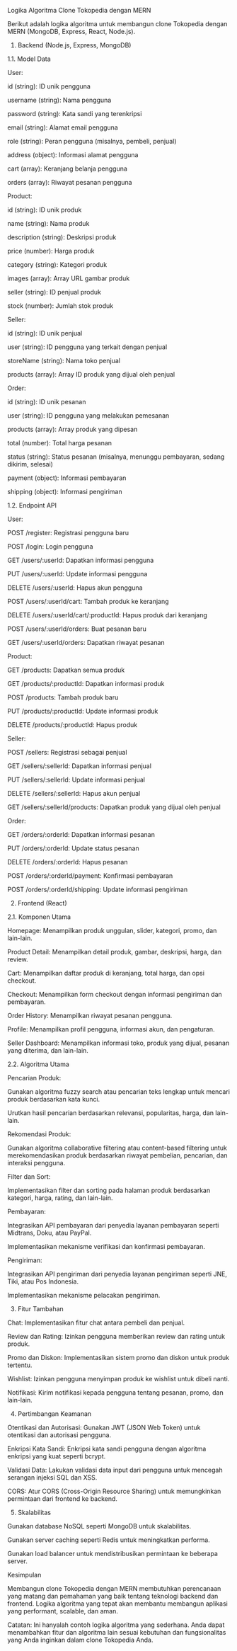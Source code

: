 Logika Algoritma Clone Tokopedia dengan MERN

Berikut adalah logika algoritma untuk membangun clone Tokopedia dengan MERN (MongoDB, Express, React, Node.js).

1. Backend (Node.js, Express, MongoDB)

1.1. Model Data

User:

id (string): ID unik pengguna

username (string): Nama pengguna

password (string): Kata sandi yang terenkripsi

email (string): Alamat email pengguna

role (string): Peran pengguna (misalnya, pembeli, penjual)

address (object): Informasi alamat pengguna

cart (array): Keranjang belanja pengguna

orders (array): Riwayat pesanan pengguna

Product:

id (string): ID unik produk

name (string): Nama produk

description (string): Deskripsi produk

price (number): Harga produk

category (string): Kategori produk

images (array): Array URL gambar produk

seller (string): ID penjual produk

stock (number): Jumlah stok produk

Seller:

id (string): ID unik penjual

user (string): ID pengguna yang terkait dengan penjual

storeName (string): Nama toko penjual

products (array): Array ID produk yang dijual oleh penjual

Order:

id (string): ID unik pesanan

user (string): ID pengguna yang melakukan pemesanan

products (array): Array produk yang dipesan

total (number): Total harga pesanan

status (string): Status pesanan (misalnya, menunggu pembayaran, sedang dikirim, selesai)

payment (object): Informasi pembayaran

shipping (object): Informasi pengiriman

1.2. Endpoint API

User:

POST /register: Registrasi pengguna baru

POST /login: Login pengguna

GET /users/:userId: Dapatkan informasi pengguna

PUT /users/:userId: Update informasi pengguna

DELETE /users/:userId: Hapus akun pengguna

POST /users/:userId/cart: Tambah produk ke keranjang

DELETE /users/:userId/cart/:productId: Hapus produk dari keranjang

POST /users/:userId/orders: Buat pesanan baru

GET /users/:userId/orders: Dapatkan riwayat pesanan

Product:

GET /products: Dapatkan semua produk

GET /products/:productId: Dapatkan informasi produk

POST /products: Tambah produk baru

PUT /products/:productId: Update informasi produk

DELETE /products/:productId: Hapus produk

Seller:

POST /sellers: Registrasi sebagai penjual

GET /sellers/:sellerId: Dapatkan informasi penjual

PUT /sellers/:sellerId: Update informasi penjual

DELETE /sellers/:sellerId: Hapus akun penjual

GET /sellers/:sellerId/products: Dapatkan produk yang dijual oleh penjual

Order:

GET /orders/:orderId: Dapatkan informasi pesanan

PUT /orders/:orderId: Update status pesanan

DELETE /orders/:orderId: Hapus pesanan

POST /orders/:orderId/payment: Konfirmasi pembayaran

POST /orders/:orderId/shipping: Update informasi pengiriman

2. Frontend (React)

2.1. Komponen Utama

Homepage: Menampilkan produk unggulan, slider, kategori, promo, dan lain-lain.

Product Detail: Menampilkan detail produk, gambar, deskripsi, harga, dan review.

Cart: Menampilkan daftar produk di keranjang, total harga, dan opsi checkout.

Checkout: Menampilkan form checkout dengan informasi pengiriman dan pembayaran.

Order History: Menampilkan riwayat pesanan pengguna.

Profile: Menampilkan profil pengguna, informasi akun, dan pengaturan.

Seller Dashboard: Menampilkan informasi toko, produk yang dijual, pesanan yang diterima, dan lain-lain.

2.2. Algoritma Utama

Pencarian Produk:

Gunakan algoritma fuzzy search atau pencarian teks lengkap untuk mencari produk berdasarkan kata kunci.

Urutkan hasil pencarian berdasarkan relevansi, popularitas, harga, dan lain-lain.

Rekomendasi Produk:

Gunakan algoritma collaborative filtering atau content-based filtering untuk merekomendasikan produk berdasarkan riwayat pembelian, pencarian, dan interaksi pengguna.

Filter dan Sort:

Implementasikan filter dan sorting pada halaman produk berdasarkan kategori, harga, rating, dan lain-lain.

Pembayaran:

Integrasikan API pembayaran dari penyedia layanan pembayaran seperti Midtrans, Doku, atau PayPal.

Implementasikan mekanisme verifikasi dan konfirmasi pembayaran.

Pengiriman:

Integrasikan API pengiriman dari penyedia layanan pengiriman seperti JNE, Tiki, atau Pos Indonesia.

Implementasikan mekanisme pelacakan pengiriman.

3. Fitur Tambahan

Chat: Implementasikan fitur chat antara pembeli dan penjual.

Review dan Rating: Izinkan pengguna memberikan review dan rating untuk produk.

Promo dan Diskon: Implementasikan sistem promo dan diskon untuk produk tertentu.

Wishlist: Izinkan pengguna menyimpan produk ke wishlist untuk dibeli nanti.

Notifikasi: Kirim notifikasi kepada pengguna tentang pesanan, promo, dan lain-lain.

4. Pertimbangan Keamanan

Otentikasi dan Autorisasi: Gunakan JWT (JSON Web Token) untuk otentikasi dan autorisasi pengguna.

Enkripsi Kata Sandi: Enkripsi kata sandi pengguna dengan algoritma enkripsi yang kuat seperti bcrypt.

Validasi Data: Lakukan validasi data input dari pengguna untuk mencegah serangan injeksi SQL dan XSS.

CORS: Atur CORS (Cross-Origin Resource Sharing) untuk memungkinkan permintaan dari frontend ke backend.

5. Skalabilitas

Gunakan database NoSQL seperti MongoDB untuk skalabilitas.

Gunakan server caching seperti Redis untuk meningkatkan performa.

Gunakan load balancer untuk mendistribusikan permintaan ke beberapa server.

Kesimpulan

Membangun clone Tokopedia dengan MERN membutuhkan perencanaan yang matang dan pemahaman yang baik tentang teknologi backend dan frontend. Logika algoritma yang tepat akan membantu membangun aplikasi yang performant, scalable, dan aman.

Catatan: Ini hanyalah contoh logika algoritma yang sederhana. Anda dapat menambahkan fitur dan algoritma lain sesuai kebutuhan dan fungsionalitas yang Anda inginkan dalam clone Tokopedia Anda.
